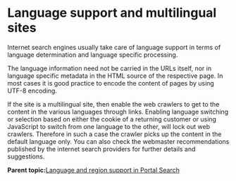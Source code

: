 # Language support and multilingual sites 

Internet search engines usually take care of language support in terms of language determination and language specific processing.

The language information need not be carried in the URLs itself, nor in language specific metadata in the HTML source of the respective page. In most cases it is good practice to encode the content of pages by using UTF-8 encoding.

If the site is a multilingual site, then enable the web crawlers to get to the content in the various languages through links. Enabling language switching or selection based on either the cookie of a returning customer or using JavaScript to switch from one language to the other, will lock out web crawlers. Therefore in such a case the crawler picks up the content in the default language only. You can also check the webmaster recommendations published by the internet search providers for further details and suggestions.

**Parent topic:**[Language and region support in Portal Search ](../admin-system/srr_lng_regio_spprt.md)

